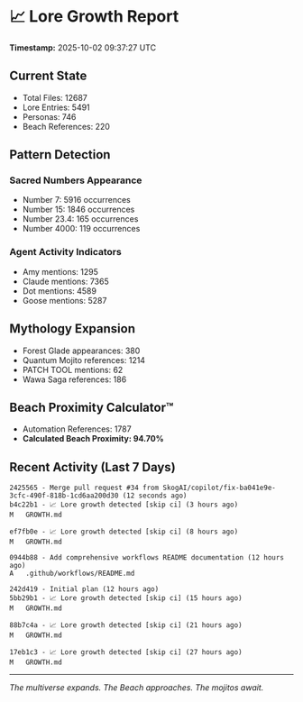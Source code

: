 # 📈 Lore Growth Report

**Timestamp:** 2025-10-02 09:37:27 UTC

## Current State

- Total Files: 12687
- Lore Entries: 5491
- Personas: 746
- Beach References: 220

## Pattern Detection

### Sacred Numbers Appearance
- Number 7: 5916 occurrences
- Number 15: 1846 occurrences
- Number 23.4: 165 occurrences
- Number 4000: 119 occurrences

### Agent Activity Indicators
- Amy mentions: 1295
- Claude mentions: 7365
- Dot mentions: 4589
- Goose mentions: 5287

## Mythology Expansion

- Forest Glade appearances: 380
- Quantum Mojito references: 1214
- PATCH TOOL mentions: 62
- Wawa Saga references: 186

## Beach Proximity Calculator™

- Automation References: 1787
- **Calculated Beach Proximity: 94.70%**

## Recent Activity (Last 7 Days)

```
2425565 - Merge pull request #34 from SkogAI/copilot/fix-ba041e9e-3cfc-490f-818b-1cd6aa200d30 (12 seconds ago)
b4c22b1 - 📈 Lore growth detected [skip ci] (3 hours ago)
M	GROWTH.md

ef7fb0e - 📈 Lore growth detected [skip ci] (8 hours ago)
M	GROWTH.md

0944b88 - Add comprehensive workflows README documentation (12 hours ago)
A	.github/workflows/README.md

242d419 - Initial plan (12 hours ago)
5bb29b1 - 📈 Lore growth detected [skip ci] (15 hours ago)
M	GROWTH.md

88b7c4a - 📈 Lore growth detected [skip ci] (21 hours ago)
M	GROWTH.md

17eb1c3 - 📈 Lore growth detected [skip ci] (27 hours ago)
M	GROWTH.md

```

---

*The multiverse expands. The Beach approaches. The mojitos await.*
